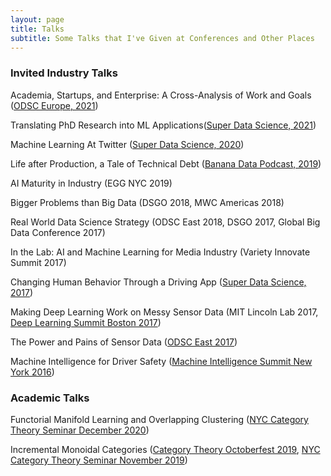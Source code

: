 ```yaml
---
layout: page
title: Talks
subtitle: Some Talks that I've Given at Conferences and Other Places
---
```

<script>
  (function(i,s,o,g,r,a,m){i['GoogleAnalyticsObject']=r;i[r]=i[r]||function(){
  (i[r].q=i[r].q||[]).push(arguments)},i[r].l=1*new Date();a=s.createElement(o),
  m=s.getElementsByTagName(o)[0];a.async=1;a.src=g;m.parentNode.insertBefore(a,m)
  })(window,document,'script','https://www.google-analytics.com/analytics.js','ga');

  ga('create', 'UA-82391879-1', 'auto');
  ga('send', 'pageview');

</script>

### Invited Industry Talks


Academia, Startups, and Enterprise: A Cross-Analysis of Work and Goals ([ODSC Europe, 2021](https://app.aiplus.training/courses/odsc-europe-2021-talks))

Translating PhD Research into ML Applications([Super Data Science, 2021](www.superdatascience.com/451))

Machine Learning At Twitter ([Super Data Science, 2020](https://www.superdatascience.com/podcast/machine-learning-at-twitter))

Life after Production, a Tale of Technical Debt ([Banana Data Podcast, 2019](https://www.buzzsprout.com/300035/2082846))

AI Maturity in Industry (EGG NYC 2019)

Bigger Problems than Big Data (DSGO 2018, MWC Americas 2018)

Real World Data Science Strategy (ODSC East 2018, DSGO 2017, Global Big Data Conference 2017)

In the Lab: AI and Machine Learning for Media Industry (Variety Innovate Summit 2017)

Changing Human Behavior Through a Driving App ([Super Data Science, 2017](https://soundcloud.com/superdatascience/sds-059-changing-human-behaviour-through-a-driving-app))

Making Deep Learning Work on Messy Sensor Data (MIT Lincoln Lab 2017, [Deep Learning Summit Boston 2017](https://www.youtube.com/watch?v=3Focs88C-so))

The Power and Pains of Sensor Data ([ODSC East 2017](https://www.youtube.com/watch?list=PLB2SCq-tZtVkquR6O15BtcOdfZotXV5y_&v=1QuqOIFsaj4))

Machine Intelligence for Driver Safety ([Machine Intelligence Summit New York 2016](https://www.youtube.com/watch?v=DIPY-RhgeTA))


### Academic Talks

Functorial Manifold Learning and Overlapping Clustering ([NYC Category Theory Seminar December 2020](https://www.youtube.com/watch?v=m9uSslcHjTQ))

Incremental Monoidal Categories ([Category Theory Octoberfest 2019](https://ct-octoberfest.github.io/), [NYC Category Theory Seminar November 2019](http://www.sci.brooklyn.cuny.edu/~noson/CTseminar.html))


